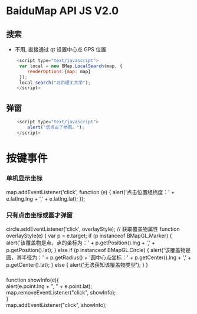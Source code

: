 # BaiduMap API JS V2.0 

## 搜索 
- 不用, 直接通过 qt 设置中心点 GPS 位置

```javascript
    <script type="text/javascript">
     var local = new BMap.LocalSearch(map, {
		renderOptions:{map: map}
	 });
     local.search("北京理工大学");
    </script>
```

## 弹窗 
```javascript
    <script type="text/javascript">
        alert("您点击了地图。");
    </script>
```

# 按键事件

### 单机显示坐标
map.addEventListener('click', function (e) {
    alert('点击位置经纬度：' + e.latlng.lng + ',' + e.latlng.lat);
});

### 只有点击坐标或圆才弹窗
circle.addEventListener('click', overlayStyle);
// 获取覆盖物属性
function overlayStyle(e) {
    var p = e.target;
    if (p instanceof BMapGL.Marker) {
        alert('该覆盖物是点，点的坐标为：' + p.getPosition().lng + ',' + p.getPosition().lat);
    } else if (p instanceof BMapGL.Circle) {
        alert('该覆盖物是圆，其半径为：' + p.getRadius() + '圆中心点坐标：' + p.getCenter().lng + ',' + p.getCenter().lat);
    } else {
        alert('无法获知该覆盖物类型');
    }
}

### 

function showInfo(e){    
    alert(e.point.lng + ", " + e.point.lat);    
    map.removeEventListener("click", showInfo);    
}    
map.addEventListener("click", showInfo);


